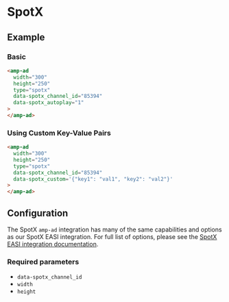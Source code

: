 <!---
Copyright 2015 The AMP HTML Authors. All Rights Reserved.

Licensed under the Apache License, Version 2.0 (the "License");
you may not use this file except in compliance with the License.
You may obtain a copy of the License at

      http://www.apache.org/licenses/LICENSE-2.0

Unless required by applicable law or agreed to in writing, software
distributed under the License is distributed on an "AS-IS" BASIS,
WITHOUT WARRANTIES OR CONDITIONS OF ANY KIND, either express or implied.
See the License for the specific language governing permissions and
limitations under the License.
-->

# SpotX

## Example

### Basic

```html
<amp-ad
  width="300"
  height="250"
  type="spotx"
  data-spotx_channel_id="85394"
  data-spotx_autoplay="1"
>
</amp-ad>
```

### Using Custom Key-Value Pairs

```html
<amp-ad
  width="300"
  height="250"
  type="spotx"
  data-spotx_channel_id="85394"
  data-spotx_custom='{"key1": "val1", "key2": "val2"}'
>
</amp-ad>
```

## Configuration

The SpotX `amp-ad` integration has many of the same capabilities and options as
our SpotX EASI integration. For full list of options, please see the
[SpotX EASI integration documentation](https://developer.spotxchange.com/content/local/docs/sdkDocs/EASI/README.md#common-javascript-attributes).

### Required parameters

- `data-spotx_channel_id`
- `width`
- `height`
